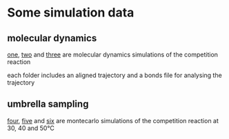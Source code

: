# Some simulation data
## molecular dynamics
[one](/two), [two]() and [three]() are molecular dynamics simulations of the competition reaction

each folder includes an aligned trajectory and a bonds file for analysing the trajectory

## umbrella sampling

[four](), [five]() and [six]() are montecarlo simulations of the competition reaction at 30, 40 and 50°C


